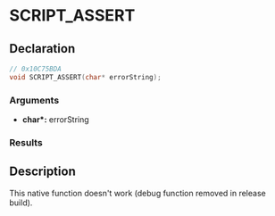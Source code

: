# SCRIPT_ASSERT

## Declaration
```cpp
// 0x10C75BDA
void SCRIPT_ASSERT(char* errorString);
```

### Arguments
- **char\*:** errorString

### Results

## Description
This native function doesn't work (debug function removed in release build).